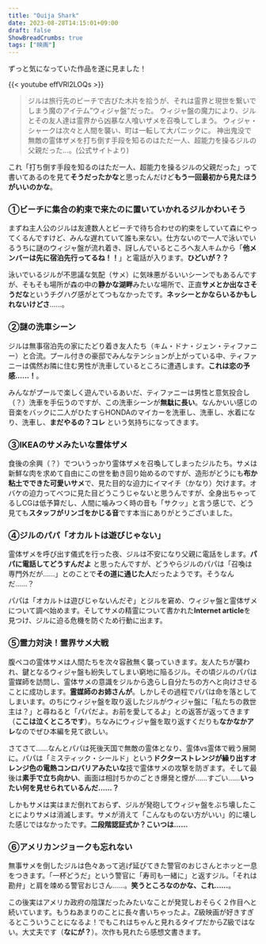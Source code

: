 ```yaml
---
title: "Ouija Shark"
date: 2023-08-28T14:15:01+09:00
draft: false
ShowBreadCrumbs: true
tags: ["映画"]
---
```


ずっと気になっていた作品を遂に見ました！

{{< youtube effVRl2LOQs >}}

>ジルは旅行先のビーチで古びた木片を拾うが、それは霊界と現世を繋いでしまう魔のアイテム”ウィジャ盤”だった。
>ウィジャ盤の魔力により、ジルとその友人達は霊界から凶暴な人喰いザメを召喚してしまう。
>ウィジャ・シャークは次々と人間を襲い、町は一転して大パニックに。
>神出鬼没で無敵の霊体ザメを打ち倒す手段を知るのはただ一人、超能力を操るジルの父親だった…。(公式サイトより)

これ「打ち倒す手段を知るのはただ一人、超能力を操るジルの父親だった」って書いてあるのを見て**そうだったかな**と思ったんだけど**もう一回最初から見たほうがいいのかな**。

### ①ビーチに集合の約束で来たのに置いていかれるジルかわいそう

まずね主人公のジルは友達数人とビーチで待ち合わせの約束をしていて森にやってくるんですけど、みんな遅れていて誰も来ない。仕方ないので一人で泳いでいるうちに謎のウィジャ盤が流れ着き、訝しんでいるところへ友人キムから「**他メンバーは先に宿泊先行ってるね！！**」と電話が入ります。**ひどいが？？**

泳いでいるジルが不思議な気配（サメ）に気味悪がるいいシーンでもあるんですが、そもそも場所が森の中の**静かな湖畔**みたいな場所で、正直**サメとか出なさそうだな**というチグハグ感がとてつもなかったです。**ネッシーとかならいるかもしれないけどさ**……。

### ②謎の洗車シーン

ジルは無事宿泊先の家にたどり着き友人たち（キム・ドナ・ジェン・ティファニー）と合流。プール付きの豪邸でみんなテンションが上がっている中、ティファニーは偶然お隣に住む男性が洗車しているところに遭遇します。**これは恋の予感……！**。

みんながプールで楽しく遊んでいるあいだ、ティファニーは男性と意気投合し（？）洗車を手伝うのですが、この洗車シーンが**無駄に長い**。なんかいい感じの音楽をバックに二人がひたすらHONDAのマイカーを洗車し、洗車し、水着になり、洗車し、**まだやるの？コレ** という気持ちになってきます。

### ③IKEAのサメみたいな霊体ザメ

食後の余興（？）でついうっかり霊体ザメを召喚してしまったジルたち。サメは新鮮な肉を求めて自由にこの世を動き回り始めるのですが、造形がどうにも**布か粘土でできた可愛いサメ**で、見た目的な迫力にイマイチ（かなり）欠けます。オバケの迫力ってべつに見た目どうこうじゃないと思うんですが、全身出ちゃってるしCGは低予算だし、人間に噛みつく時の音も「サクッ」と言う感じで、どう見ても**スタッフがリンゴをかじる音**です本当にありがとうございました。

### ④ジルのパパ「オカルトは遊びじゃない」

霊体ザメを呼び出す儀式を行った夜、ジルは不安になり父親に電話をします。**パパに電話してどうすんだよ** と思ったんですが、どうやらジルのパパは「召喚は専門外だが……」とのことで**その道に通じた人**だったようです。そうなんだ……？

パパは「オカルトは遊びじゃないんだぞ」とジルを窘め、ウィジャ盤と霊体ザメについて調べ始めます。そしてサメの精霊について書かれた**Internet article**を見つけ、ジルに迫る危機を防ぐため行動に出ます。

### ⑤霊力対決！霊界サメ大戦

腹ペコの霊体サメは人間たちを次々容赦無く襲っていきます。友人たちが襲われ、鍵となるウィジャ盤も紛失してしまい窮地に陥るジル。その頃ジルのパパは霊媒師を訪問し、霊体サメの意識をジルから逸らし自分たちの方へと向けさせることに成功します。**霊媒師のお姉さんが**。しかしその過程でパパは命を落としてしまいます。のちにウィジャ盤を取り返したジルがウィジャ盤に「私たちの救世主は？」と尋ねると「パパだよ。お前を愛してるよ」との返答が返ってきます（**ここは泣くところです**）。ちなみにウィジャ盤を取り返すくだりも**なかなかアレ**なのでぜひ本編を見て欲しい。

さてさて……なんとパパは死後天国で無敵の霊体となり、霊体vs霊体で戦う展開に。パパは「ミスティック・シールド」という**ドクターストレンジが繰り出すオレンジ色の電熱コンロバリアみたいな**技で霊体サメの攻撃を防ぎます。そして最後は**素手で立ち向かい**、画面は相討ちかのごとき爆発と煙が……すごい……**いったい何を見せられているんだ……？**

しかもサメは実はまだ倒れておらず、ジルが発砲してウィジャ盤をぶち壊したことによりサメは消滅します。サメが消えて「こんなものない方がいい」的に壊した感じではなかったです。**二段階認証式か？こいつは……**

### ⑥アメリカンジョークも忘れない

無事サメを倒したジルは色々あって逃げ延びてきた警官のおじさんとホッと一息をつきます。「一杯どうだ」という警官に「寿司も一緒に」と返すジル。「それは勘弁」と肩を竦める警官おじさん……。**笑うところなのかな、これ……**。

この後実はアメリカ政府の陰謀だったみたいなことが発覚しおそらく２作目へと続いています。もうねあまりのことに長々書いちゃったよ。Z級映画が好きすぎるとこういうことになるよ！でもこれはちゃんと見れるタイプだからZ級ではない。大丈夫です（**なにが？**）。次作も見れたら感想文書きます。
